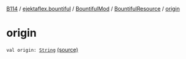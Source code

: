 [B114](../../../index.md) / [ejektaflex.bountiful](../../index.md) / [BountifulMod](../index.md) / [BountifulResource](index.md) / [origin](./origin.md)

# origin

`val origin: `[`String`](https://kotlinlang.org/api/latest/jvm/stdlib/kotlin/-string/index.html) [(source)](https://github.com/ejektaflex/Bountiful/tree/develop/src/main/kotlin/ejektaflex/bountiful/BountifulMod.kt#L83)